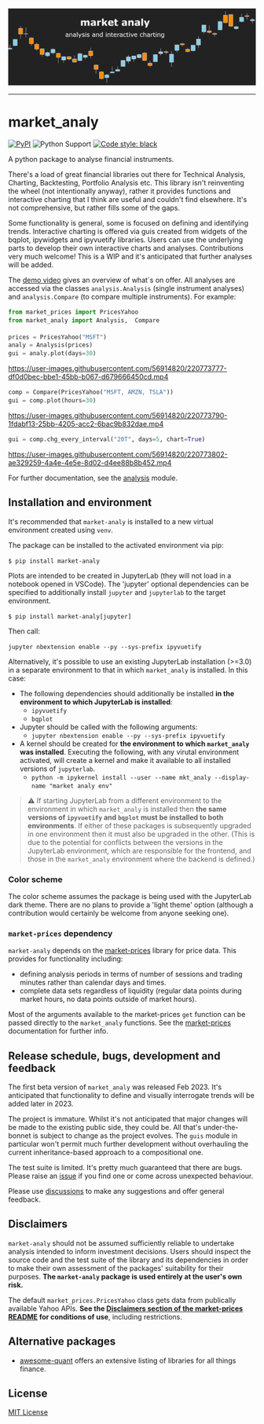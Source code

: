 <!-- NB any links not defined as aboslute will not resolve on PyPI page -->
<div align="center">
  <img src="docs/splash.png"><br>
</div>

-----------------

# market_analy

[![PyPI](https://img.shields.io/pypi/v/market-analy)](https://pypi.org/project/market-analy/) ![Python Support](https://img.shields.io/pypi/pyversions/market-analy) [![Code style: black](https://img.shields.io/badge/code%20style-black-000000.svg)](https://github.com/psf/black)

A python package to analyse financial instruments.

There's a load of great financial libraries out there for Technical Analysis, Charting, Backtesting, Portfolio Analysis etc. This library isn't reinventing the wheel (not intentionally anyway), rather it provides functions and interactive charting that I think are useful and couldn't find elsewhere. It's not comprehensive, but rather fills some of the gaps.

Some functionality is general, some is focused on defining and identifying trends. Interactive charting is offered via guis created from widgets of the bqplot, ipywidgets and ipyvuetify libraries. Users can use the underlying parts to develop their own interactive charts and analyses. Contributions very much welcome! This is a WIP and it's anticipated that further analyses will be added.

The [demo video](https://vimeo.com/801302973) gives an overview of what´s on offer. All analyses are accessed via the classes `analysis.Analysis` (single instrument analyses) and `analysis.Compare` (to compare multiple instruments). For example:

```python
from market_prices import PricesYahoo
from market_analy import Analysis,  Compare

prices = PricesYahoo("MSFT")
analy = Analysis(prices)
gui = analy.plot(days=30)
```
https://user-images.githubusercontent.com/56914820/220773777-df0d0bec-bbe1-45bb-b067-d679666450cd.mp4

```python
comp = Compare(PricesYahoo("MSFT, AMZN, TSLA"))
gui = comp.plot(hours=30)
```
https://user-images.githubusercontent.com/56914820/220773790-1fdabf13-25bb-4205-acc2-6bac9b832dae.mp4

```python
gui = comp.chg_every_interval("20T", days=5, chart=True)
```
https://user-images.githubusercontent.com/56914820/220773802-ae329259-4a4e-4e5e-8d02-d4ee88b8b452.mp4


For further documentation, see the [analysis](https://github.com/maread99/market_analy/blob/master/src/market_analy/analysis.py) module.

## Installation and environment

It's recommended that `market-analy` is installed to a new virtual environment created using `venv`.

The package can be installed to the activated environment via pip:

`$ pip install market-analy`

Plots are intended to be created in JupyterLab (they will not load in a notebook opened in VSCode). The 'jupyter' optional dependencies can be specified to additionally install `jupyter` and `jupyterlab` to the target environment.

`$ pip install market-analy[jupyter]`

Then call:

`jupyter nbextension enable --py --sys-prefix ipyvuetify`

Alternatively, it's possible to use an existing JupyterLab installation (>=3.0) in a separate environment to that in which `market_analy` is installed. In this case:
* The following dependencies should additionally be installed **in the environment to which JupyterLab is installed**:
  - `ipyvuetify`
  - `bqplot`
* Jupyter should be called with the following arguments:
  - `jupyter nbextension enable --py --sys-prefix ipyvuetify`
* A kernel should be created for **the environment to which `market_analy` was installed**. Executing the following, with any virutal environment activated, will create a kernel and make it available to all installed versions of `jupyterlab`.
  - `python -m ipykernel install --user --name mkt_analy --display-name "market analy env"`

> :warning: If starting JupyterLab from a different environment to the environment in which `market_analy` is installed then **the same versions of `ipyvuetify` and `bqplot` must be installed to both environments**. If either of these packages is subsequently upgraded in one environment then it must also be upgraded in the other. (This is due to the potential for conflicts between the versions in the JupyterLab environment, which are responsible for the frontend, and those in the `market_analy` environment where the backend is defined.)

### Color scheme
The color scheme assumes the package is being used with the JupyterLab dark theme. There are no plans to provide a 'light theme' option (although a contribution would certainly be welcome from anyone seeking one).

### `market-prices` dependency
`market-analy` depends on the [market-prices][market-prices] library for price data. This provides for functionality including:
* defining analysis periods in terms of number of sessions and trading minutes rather than calendar days and times.
* complete data sets regardless of liquidity (regular data points during market hours, no data points outside of market hours).

Most of the arguments available to the market-prices `get` function can be passed directly to the `market_analy` functions. See the [market-prices][market-prices] documentation for further info.

## Release schedule, bugs, development and feedback

The first beta version of `market_analy` was released Feb 2023. It's anticipated that functionality to define and visually interrogate trends will be added later in 2023.

The project is immature. Whilst it's not anticipated that major changes will be made to the existing public side, they could be. All that's under-the-bonnet is subject to change as the project evolves. The `guis` module in particular won't permit much further development without overhauling the current inheritance-based approach to a compositional one.

The test suite is limited. It's pretty much guaranteed that there are bugs. Please raise an [issue](https://github.com/maread99/market_analy/issues) if you find one or come across unexpected behaviour.

Please use [discussions](https://github.com/maread99/market_analy/discussions) to make any suggestions and offer general feedback.

## Disclaimers
`market-analy` should not be assumed sufficiently reliable to undertake analysis intended to inform investment decisions. Users should inspect the source code and the test suite of the library and its dependencies in order to make their own assessment of the packages' suitability for their purposes. **The `market-analy` package is used entirely at the user's own risk.**

The default `market_prices.PricesYahoo` class gets data from publically available Yahoo APIs. **See the [Disclaimers section of the market-prices README](https://github.com/maread99/market_prices#disclaimers) for conditions of use**, including restrictions.

## Alternative packages

* [awesome-quant](https://github.com/wilsonfreitas/awesome-quant) offers an extensive listing of libraries for all things finance.

## License

[MIT License][license]


[license]: https://github.com/maread99/beanahead/blob/master/LICENSE.txt
[market-prices]: https://github.com/maread99/market_prices
